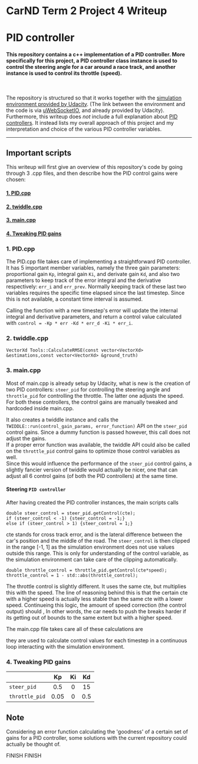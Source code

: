 # **CarND Term 2 Project 4 Writeup** 
# **PID controller** 

#### This repository contains a c++ implementation of a PID controller. More specifically for this project, a PID controller class instance is used to control the steering angle for a car around a race track, and another instance is used to control its throttle (speed).

</br>


The repository is structured so that it works together with the [simulation environment provided by Udacity](https://github.com/udacity/self-driving-car-sim/releases). (The link between the environment and the code is via [uWebSocketIO](https://github.com/uNetworking/uWebSockets), and already provided by Udacity). Furthermore, this writeup does *not* include a full explanation about [PID controllers](https://en.wikipedia.org/wiki/PID_controller). It instead lists my overall approach of this project and my interpretation and choice of the various PID controller variables.

---

## Important scripts

This writeup will first give an overview of this repository's code by going through 3 .cpp files, and then describe how the PID control gains were chosen:

#### [1. PID.cpp](#1.-PID.cpp)
#### [2. twiddle.cpp](#2.-twiddle.cpp)
#### [3. main.cpp](#3.-main.cpp)
#### [4. Tweaking PID gains](#4.-Tweaking-PID-gains)


### 1. PID.cpp

The PID.cpp file takes care of implementing a straightforward PID controller.
It has 5 important member variables, namely the three gain parameters: proportional gain `Kp`, integral gain `Ki`, and derivate gain `Kd`, and also two parameters to keep track of the error integral and the derivative respectively: `err_i` and `err_prev`. Normally keeping track of these last two variables requires the specific time elapsed since the last timestep. Since this is not available, a constant time interval is assumed.

Calling the function with a new timestep's error will update the internal integral and derivative parameters, and return a control value calculated with `control = -Kp * err -Kd * err_d -Ki * err_i`. 

### 2. twiddle.cpp

    VectorXd Tools::CalculateRMSE(const vector<VectorXd> &estimations,const vector<VectorXd> &ground_truth)

### 3. main.cpp

Most of main.cpp is already setup by Udacity, what is new is the creation of two PID controllers: `steer_pid` for controlling the steering angle and `throttle_pid` for controlling the throttle. The latter one adjusts the speed. For both these controllers, the control gains are manually tweaked and hardcoded inside main.cpp.

It also creates a twiddle instance and calls the `TWIDDLE::run(control_gain_params, error_function)` API on the `steer_pid` control gains. Since a dummy function is passed however, this call does not adjust the gains. <br>
If a proper error function was available, the twiddle API could also be called on the `throttle_pid` control gains to optimize those control variables as well. <br>
Since this would influence the performance of the `steer_pid` control gains, a slightly fancier version of twiddle would actually be nicer, one that can adjust all 6 control gains (of both the PID controllers) at the same time.

#### Steering `PID controller`

After having created the PID controller instances, the main scripts calls

    double steer_control = steer_pid.getControl(cte);
    if (steer_control < -1) {steer_control = -1;}
    else if (steer_control > 1) {steer_control = 1;}
    
cte stands for cross track error, and is the lateral difference between the car's position and the middle of the road. The `steer_control` is then clipped in the range [-1, 1] as the simulation environment does not use values outside this range. This is only for understanding of the control variable, as the simulation environment can take care of the clipping automatically.

    double throttle_control = throttle_pid.getControl(cte*speed);
    throttle_control = 1 - std::abs(throttle_control);
    
The throttle control is slightly different. It uses the same cte, but multiplies this with the speed. The line of reasoning behind this is that the certain cte with a higher speed is actually less stable than the same cte with a lower speed. Continueing this logic, the amount of speed correction (the control output) should , In other words, the car needs to push the breaks harder if its getting out of bounds to the same extent but with a higher speed.

The main.cpp file takes care all of these calculations are 


they are used to calculate control values for each timestep in a continuous loop interacting with the simulation environment.

### 4. Tweaking PID gains

|                | Kp   | Ki   | Kd   |
| -------------- |:----:|:----:|:----:|
| `steer_pid`    | 0.5  | 0    | 15   |
| `throttle_pid` | 0.05 | 0    | 0.5  |

## Note

Considering an error function calculating the 'goodness' of a certain set of gains for a PID controller, some solutions with the current repository could actually be thought of.

FINISH FINISH




